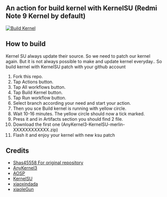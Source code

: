 ## An action for build kernel with KernelSU (Redmi Note 9 Kernel by default)
[![Build Kernel](https://github.com/melamit/xiaomi-merlin-kernel-ksu/actions/workflows/build-kernel.yml/badge.svg)](https://github.com/melamit/xiaomi-merlin-kernel-ksu/actions/workflows/build-kernel.yml)

## How to build
Kernel SU always update their source. So we need to patch our kernel again. But it is not always possible to make and update kernel everyday..
So build kernel with KernelSU patch with your github account 

1. Fork this repo.
2. Tap Actions button.
3. Tap All workflows button.
4. Tap Build Kernel button.
5. Tap Run workflow button.
6. Select branch according your need and start your action.
7. Then you sce Build kernel is running with yellow circle.
8. Wait 10-16 minutes. The yellow circle should now a tick marked.
9. Press it and in Artifacts section you should find 2 file.
10. Download the first one (AnyKernel3-KernelSU-merlin-XXXXXXXXXXXX.zip)
11. Flash it and enjoy your kernel with new ksu patch

## Credits
- [Shas45558 For original repository](https://github.com/Shas45558)
- [AnyKernel3](https://github.com/osm0sis/AnyKernel3)
- [AOSP](https://android.googlesource.com)
- [KernelSU](https://github.com/tiann/KernelSU)
- [xiaoxindada](https://github.com/xiaoxindada)
- [xiaoleGun](https://github.com/xiaoleGun)
